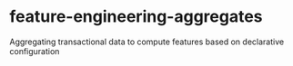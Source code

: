 # feature-engineering-aggregates
Aggregating transactional data to compute features based on declarative configuration
